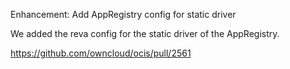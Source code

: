 Enhancement: Add AppRegistry config for static driver

We added the reva config for the static driver of the AppRegistry.

https://github.com/owncloud/ocis/pull/2561